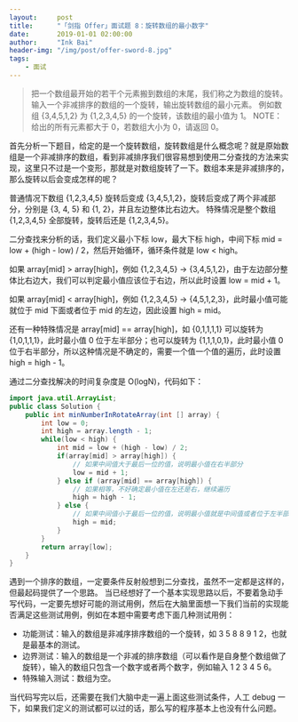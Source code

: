 ```yaml
---
layout:     post
title:      "「剑指 Offer」面试题 8：旋转数组的最小数字"
date:       2019-01-01 02:00:00
author:     "Ink Bai"
header-img: "/img/post/offer-sword-8.jpg"
tags:
    - 面试
---
```


> 把一个数组最开始的若干个元素搬到数组的末尾，我们称之为数组的旋转。输入一个非减排序的数组的一个旋转，输出旋转数组的最小元素。 例如数组 {3,4,5,1,2} 为 {1,2,3,4,5} 的一个旋转，该数组的最小值为 1。 NOTE：给出的所有元素都大于 0，若数组大小为 0，请返回 0。

首先分析一下题目，给定的是一个旋转数组，旋转数组是什么概念呢？就是原始数组是一个非减排序的数组，看到非减排序我们很容易想到使用二分查找的方法来实现，这里只不过是一个变形，那就是对数组旋转了一下。数组本来是非减排序的，那么旋转以后会变成怎样的呢？

普通情况下数组 {1,2,3,4,5} 旋转后变成 {3,4,5,1,2}，旋转后变成了两个非减部分，分别是 {3, 4, 5} 和 {1, 2}，并且左边整体比右边大。
特殊情况是整个数组 {1,2,3,4,5} 全部旋转，旋转后还是 {1,2,3,4,5}。

二分查找来分析的话，我们定义最小下标 low，最大下标 high，中间下标 mid = low + (high - low) / 2，然后开始循环，循环条件就是 low < high。

如果 array[mid] > array[high]，例如 {1,2,3,4,5} -> {3,4,5,1,2}，由于左边部分整体比右边大，我们可以判定最小值应该位于右边，所以此时设置 low = mid + 1。

如果 array[mid] < array[high]，例如 {1,2,3,4,5} -> {4,5,1,2,3}，此时最小值可能就位于 mid 下面或者位于 mid 的左边，因此设置 high = mid。

还有一种特殊情况是 array[mid] == array[high]，如 {0,1,1,1,1} 可以旋转为 {1,0,1,1,1}，此时最小值 0 位于左半部分；也可以旋转为 {1,1,1,0,1}，此时最小值 0 位于右半部分，所以这种情况是不确定的，需要一个值一个值的遍历，此时设置 high = high - 1。

通过二分查找解决的时间复杂度是 O(logN)，代码如下：

```java
import java.util.ArrayList;
public class Solution {
    public int minNumberInRotateArray(int [] array) {
        int low = 0;
        int high = array.length - 1;
        while(low < high) {
            int mid = low + (high - low) / 2;
            if(array[mid] > array[high]) {
                // 如果中间值大于最后一位的值，说明最小值在右半部分
                low = mid + 1;
            } else if (array[mid] == array[high]) {
                // 如果相等，不好确定最小值在左还是右，继续遍历
                high = high - 1;
            } else {
                // 如果中间值小于最后一位的值，说明最小值就是中间值或者位于左半部分
                high = mid;
            }
        }
        return array[low];
    }
}
```

遇到一个排序的数组，一定要条件反射般想到二分查找，虽然不一定都是这样的，但最起码提供了一个思路。
当已经想好了一个基本实现思路以后，不要着急动手写代码，一定要先想好可能的测试用例，然后在大脑里面想一下我们当前的实现能否满足这些测试用例，例如在本题中需要考虑下面几种测试用例：

- 功能测试：输入的数组是非减序排序数组的一个旋转，如 3 5 8 8 9 1 2，也就是最基本的测试。
- 边界测试：输入的数组是一个非减的排序数组（可以看作是自身整个数组做了旋转），输入的数组只包含一个数字或者两个数字，例如输入 1 2 3 4 5 6。
- 特殊输入测试：数组为空。

当代码写完以后，还需要在我们大脑中走一遍上面这些测试条件，人工 debug 一下，如果我们定义的测试都可以过的话，那么写的程序基本上也没有什么问题。
